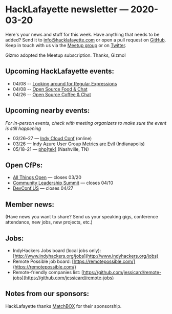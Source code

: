 # HackLafayette newsletter — 2020-03-20

Here's your news and stuff for this week. Have anything that needs to be added? Send it to info@hacklafayette.com or open a pull request on [GitHub](https://github.com/hacklafayette/newsletter). Keep in touch with us via the [Meetup group](https://www.meetup.com/hacklafayette/) or on [Twitter](https://twitter.com/hacklafayette).

Gizmo adopted the Meetup subscription. Thanks, Gizmo!

## Upcoming HackLafayette events:

- 04/08 -- [Looking around for Regular Expressions](https://www.meetup.com/hacklafayette/events/vkwlfpybcgblb/)
- 04/08 -- [Open Source Food & Chat](https://www.meetup.com/hacklafayette/events/fwnpjrybcgblb/)
- 04/26 -- [Open Source Coffee & Chat](https://www.meetup.com/hacklafayette/events/jjppjrybcgbjc/)

## Upcoming nearby events:

_For in-person events, check with meeting organizers to make sure the event is still happening_

- 03/26–27 — [Indy Cloud Conf](https://2020.indycloudconf.com/) (online)
- 03/26 — Indy Azure User Group [Metrics are Evil](https://www.meetup.com/Indy-Azure-User-Group/events/gmlzmrybcfbjc/) (Indianapolis)
- 05/18–21 — [php[tek]](https://tek.phparch.com/) (Nashville, TN)

## Open CfPs:

- [All Things Open](https://2020.allthingsopen.org/call-for-speakers.html) — closes 03/20
- [Community Leadership Summit](https://www.communityleadershipsummit.com/cfp/) — closes 04/10
- [DevConf.US](http://cfp.devconf.info/) — closes 04/27

## Member news:

(Have news you want to share? Send us your speaking gigs, conference attendance, new jobs, new projects, etc.)

## Jobs:

- IndyHackers Jobs board (local jobs only): [http://www.indyhackers.org/jobs](http://www.indyhackers.org/jobs)
- Remote Possible job board: [https://remotepossible.com/](https://remotepossible.com/)
- Remote-friendly companies list: [https://github.com/jessicard/remote-jobs](https://github.com/jessicard/remote-jobs)

## Notes from our sponsors:

HackLafayette thanks [MatchBOX](http://matchboxstudio.org/) for their sponsorship.
